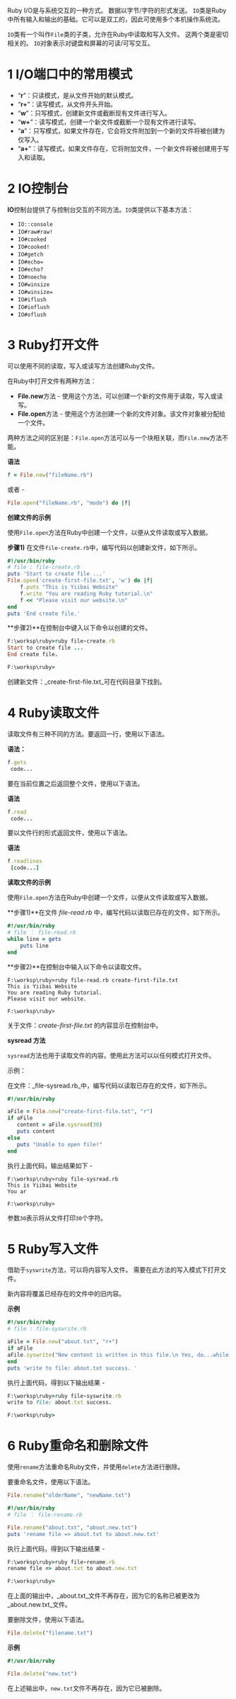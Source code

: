 
Ruby I/O是与系统交互的一种方式。 数据以字节/字符的形式发送。 `IO`类是Ruby中所有输入和输出的基础。它可以是双工的，因此可使用多个本机操作系统流。

`IO`类有一个叫作`File`类的子类，允许在Ruby中读取和写入文件。 这两个类是密切相关的。 `IO`对象表示对键盘和屏幕的可读/可写交互。

# 1 I/O端口中的常用模式

- “**r**”：只读模式，是从文件开始的默认模式。
- “**r+**”：读写模式，从文件开头开始。
- “**w**”：只写模式，创建新文件或截断现有文件进行写入。
- “**w+**”：读写模式，创建一个新文件或截断一个现有文件进行读写。
- “**a**”：只写模式，如果文件存在，它会将文件附加到一个新的文件将被创建为仅写入。
- “**a+**”：读写模式，如果文件存在，它将附加文件，一个新文件将被创建用于写入和读取。

# 2 IO控制台

**IO**控制台提供了与控制台交互的不同方法。`IO`类提供以下基本方法：

- `IO::console`
- `IO#raw#raw!`
- `IO#cooked`
- `IO#cooked!`
- `IO#getch`
- `IO#echo=`
- `IO#echo?`
- `IO#noecho`
- `IO#winsize`
- `IO#winsize=`
- `IO#iflush`
- `IO#ioflush`
- `IO#oflush`

# 3 Ruby打开文件

可以使用不同的读取，写入或读写方法创建Ruby文件。

在Ruby中打开文件有两种方法：

- **File.new**方法 - 使用这个方法，可以创建一个新的文件用于读取，写入或读写。
- **File.open**方法 - 使用这个方法创建一个新的文件对象。该文件对象被分配给一个文件。

两种方法之间的区别是：`File.open`方法可以与一个块相关联，而`File.new`方法不能。

**语法**

```ruby
f = File.new("fileName.rb")
```

或者 -

```ruby
File.open("fileName.rb", "mode") do |f|
```

**创建文件的示例**

使用`File.open`方法在Ruby中创建一个文件，以便从文件读取或写入数据。

**步骤1)** 在文件`file-create.rb`中，编写代码以创建新文件，如下所示。

```ruby
#!/usr/bin/ruby   
# file : file-create.rb
puts 'Start to create file ...'
File.open('create-first-file.txt', 'w') do |f|   
    f.puts "This is Yiibai Website"   
    f.write "You are reading Ruby tutorial.\n"   
    f << "Please visit our website.\n"   
end   
puts 'End create file.'
```

**步骤2)**在控制台中键入以下命令以创建的文件。

```ruby
F:\worksp\ruby>ruby file-create.rb
Start to create file ...
End create file.

F:\worksp\ruby>
```

创建新文件：_create-first-file.txt_可在代码目录下找到。

# 4 Ruby读取文件

读取文件有三种不同的方法。要返回一行，使用以下语法。

**语法：**

```ruby
f.gets  
 code...
```

要在当前位置之后返回整个文件，使用以下语法。

**语法**

```ruby
f.read  
 code...
```

要以文件行的形式返回文件，使用以下语法。

**语法**

```ruby
f.readlines  
 [code...]
```


**读取文件的示例**

使用`File.open`方法在Ruby中创建一个文件，以便从文件读取或写入数据。

**步骤1)**在文件 _file-read.rb_ 中，编写代码以读取已存在的文件，如下所示。

```ruby
#!/usr/bin/ruby   
# file ： file-read.rb
while line = gets   
    puts line   
end
```

**步骤2)**在控制台中输入以下命令以读取文件。

```shell
F:\worksp\ruby>ruby file-read.rb create-first-file.txt
This is Yiibai Website
You are reading Ruby tutorial.
Please visit our website.

F:\worksp\ruby>
```

关于文件：_create-first-file.txt_ 的内容显示在控制台中。

**sysread 方法**

`sysread`方法也用于读取文件的内容。使用此方法可以以任何模式打开文件。

示例：

在文件：_file-sysread.rb_中，编写代码以读取已存在的文件，如下所示。

```ruby
#!/usr/bin/ruby   

aFile = File.new("create-first-file.txt", "r")   
if aFile   
   content = aFile.sysread(30)   
   puts content   
else   
   puts "Unable to open file!"   
end
```

执行上面代码，输出结果如下 -

```shell
F:\worksp\ruby>ruby file-sysread.rb
This is Yiibai Website
You ar

F:\worksp\ruby>
```

参数`30`表示将从文件打印`30`个字符。

# 5 Ruby写入文件

借助于`syswrite`方法，可以将内容写入文件。 需要在此方法的写入模式下打开文件。

新内容将覆盖已经存在的文件中的旧内容。

**示例**

```ruby
#!/usr/bin/ruby   
# file : file-syswrite.rb

aFile = File.new("about.txt", "r+")   
if aFile   
aFile.syswrite("New content is written in this file.\n Yes, do...while write \n我乱写一片.")   
end  
puts 'write to file: about.txt success. '
```

执行上面代码，得到以下输出结果 -

```ruby
F:\worksp\ruby>ruby file-syswrite.rb
write to file: about.txt success.

F:\worksp\ruby>
```

# 6 Ruby重命名和删除文件

使用`rename`方法重命名Ruby文件，并使用`delete`方法进行删除。

要重命名文件，使用以下语法。


```ruby
File.rename("olderName", "newName.txt")  
```


```ruby
#!/usr/bin/ruby   
# file ： file-rename.rb

File.rename("about.txt", "about.new.txt")
puts 'rename file => about.txt to about.new.txt'
```

执行上面代码，得到以下输出结果 -

```ruby
F:\worksp\ruby>ruby file-rename.rb
rename file => about.txt to about.new.txt

F:\worksp\ruby>
```

在上面的输出中，_about.txt_文件不再存在，因为它的名称已被更改为_about.new.txt_文件。

要删除文件，使用以下语法。

```ruby
File.delete("filename.txt")
```

**示例**

```ruby
#!/usr/bin/ruby   

File.delete("new.txt")
```

在上述输出中，`new.txt`文件不再存在，因为它已被删除。



